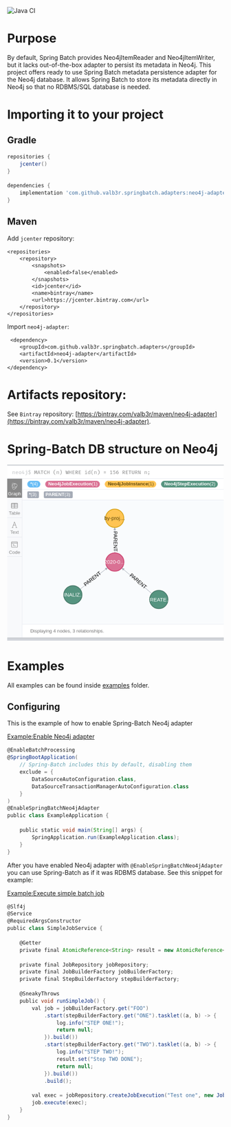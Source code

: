 ![Java CI](https://github.com/valb3r/springbatch-neo4j-adapter/workflows/Java%20CI/badge.svg?branch=master)

# Purpose

By default, Spring Batch provides Neo4jItemReader and Neo4jItemWriter, but it lacks out-of-the-box adapter 
to persist its metadata in Neo4j. This project offers ready to use Spring Batch metadata persistence adapter 
for the Neo4j database. It allows Spring Batch to store its metadata directly in Neo4j so that no RDBMS/SQL database 
is needed.

# Importing it to your project

## Gradle

```groovy
repositories {
    jcenter()
}

dependencies {
    implementation 'com.github.valb3r.springbatch.adapters:neo4j-adapter:0.1'
}
```

## Maven

Add `jcenter` repository:

```
<repositories>
    <repository>
        <snapshots>
            <enabled>false</enabled>
        </snapshots>
        <id>jcenter</id>
        <name>bintray</name>
        <url>https://jcenter.bintray.com</url>
    </repository>
</repositories>
```

Import `neo4j-adapter`:
```
 <dependency>
    <groupId>com.github.valb3r.springbatch.adapters</groupId>
    <artifactId>neo4j-adapter</artifactId>
    <version>0.1</version>
</dependency>

```

# Artifacts repository:

See `Bintray` repository: [https://bintray.com/valb3r/maven/neo4j-adapter](https://bintray.com/valb3r/maven/neo4j-adapter).

# Spring-Batch DB structure on Neo4j

![DB structure](docs/db_structure.png)

# Examples

All examples can be found inside [examples](examples) folder.

## Configuring 

This is the example of how to enable Spring-Batch Neo4j adapter

[Example:Enable Neo4j adapter](examples/src/main/java/com/github/valb3r/springbatch/adapters/examples/neo4j/ExampleApplication.java#L10-L26)
```groovy
@EnableBatchProcessing
@SpringBootApplication(
    // Spring-Batch includes this by default, disabling them
    exclude = {
        DataSourceAutoConfiguration.class,
        DataSourceTransactionManagerAutoConfiguration.class
    }
)
@EnableSpringBatchNeo4jAdapter
public class ExampleApplication {

    public static void main(String[] args) {
        SpringApplication.run(ExampleApplication.class);
    }
}
```

After you have enabled Neo4j adapter with `@EnableSpringBatchNeo4jAdapter` you can use Spring-Batch as if it was 
RDBMS database. See this snippet for example:

[Example:Execute simple batch job](examples/src/main/java/com/github/valb3r/springbatch/adapters/examples/neo4j/SimpleJobService.java#L16-L47)
```groovy
@Slf4j
@Service
@RequiredArgsConstructor
public class SimpleJobService {

    @Getter
    private final AtomicReference<String> result = new AtomicReference<>();

    private final JobRepository jobRepository;
    private final JobBuilderFactory jobBuilderFactory;
    private final StepBuilderFactory stepBuilderFactory;

    @SneakyThrows
    public void runSimpleJob() {
        val job = jobBuilderFactory.get("FOO")
            .start(stepBuilderFactory.get("ONE").tasklet((a, b) -> {
                log.info("STEP ONE!");
                return null;
            }).build())
            .start(stepBuilderFactory.get("TWO").tasklet((a, b) -> {
                log.info("STEP TWO!");
                result.set("Step TWO DONE");
                return null;
            }).build())
            .build();

        val exec = jobRepository.createJobExecution("Test one", new JobParameters());
        job.execute(exec);
    }
}
```
